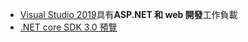 * [Visual Studio 2019](https://visualstudio.microsoft.com/vs/)具有**ASP.NET 和 web 開發**工作負載
* [.NET core SDK 3.0 預覽](https://dotnet.microsoft.com/download/dotnet-core/3.0)
